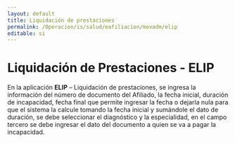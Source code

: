 ```yaml
---
layout: default
title: Liquidación de prestaciones  
permalink: /Operacion/is/salud/eafiliacion/movadm/elip
editable: si
---
```


# Liquidación de Prestaciones - ELIP

En la aplicación **ELIP** – Liquidación de prestaciones, se ingresa la información del número de documento del Afiliado, la fecha inicial, duración de incapacidad, fecha final que permite ingresar la fecha o dejarla nula para que el sistema la calcule tomando la fecha inicial y sumándole el dato de duración, se debe seleccionar el diagnóstico y la especialidad, en el campo tercero se debe ingresar el dato del documento a quien se va a pagar la incapacidad.  










